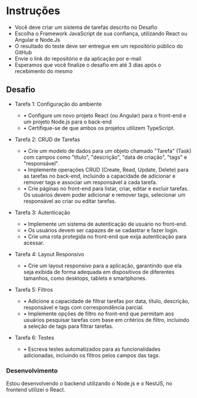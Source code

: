 # Instruções

- Você deve criar um sistema de tarefas descrito no Desafio
- Escolha o Framework JavaScript de sua confiança, utilizando React ou Angular e Node.Js
- O resultado do teste deve ser entregue em um repositório público do GitHub
- Envie o link do repositório e da aplicação por e-mail
- Esperamos que você finalize o desafio em até 3 dias após o recebimento do mesmo

## Desafio

- Tarefa 1: Configuração do ambiente
  - • Configure um novo projeto React (ou Angular) para o front-end e um projeto Node.js para o back-end
  - • Certifique-se de que ambos os projetos utilizem TypeScript.

- Tarefa 2: CRUD de Tarefas
  - • Crie um modelo de dados para um objeto chamado "Tarefa" (Task) com campos como "título", "descrição", "data de criação", "tags" e "responsável".
  - • Implemente operações CRUD (Create, Read, Update, Delete) para as tarefas no back-end, incluindo a capacidade de adicionar e remover tags e associar um responsável a cada tarefa.
  - • Crie páginas no front-end para listar, criar, editar e excluir tarefas. Os usuários devem poder adicionar e remover tags, selecionar um responsável ao criar ou editar tarefas.

- Tarefa 3: Autenticação
  - • Implemente um sistema de autenticação de usuário no front-end.
  - • Os usuários devem ser capazes de se cadastrar e fazer login.
  - • Crie uma rota protegida no front-end que exija autenticação para acessar.

- Tarefa 4: Layout Responsivo
  - • Crie um layout responsivo para a aplicação, garantindo que ela seja exibida de forma adequada em dispositivos de diferentes tamanhos, como desktops, tablets e smartphones.

- Tarefa 5: Filtros
  - • Adicione a capacidade de filtrar tarefas por data, título, descrição, responsável e tags com correspondência parcial.
  - • Implemente opções de filtro no front-end que permitam aos usuários pesquisar tarefas com base em critérios de filtro, incluindo a seleção de tags para filtrar tarefas.

- Tarefa 6: Testes
  - • Escreva testes automatizados para as funcionalidades adicionadas, incluindo os filtros
pelos campos das tags.

### Desenvolvimento

<div>Estou desenvolvendo o backend utilizando o Node.js e o NestJS, no frontend utilizei o React.</div>

